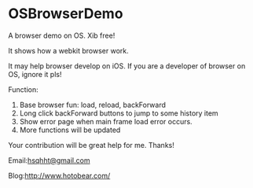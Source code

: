 OSBrowserDemo
=============

A browser demo on OS. Xib free!

It shows how a webkit browser work.

It may help browser develop on iOS. If you are a developer of browser on OS, ignore it pls!

Function:

1. Base browser fun: load, reload, backForward
2. Long click backForward buttons to jump to some history item
3. Show error page when main frame load error occurs.
4. More functions will be updated


Your contribution will be great help for me. Thanks!



Email:hsqhht@gmail.com

Blog:http://www.hotobear.com/

